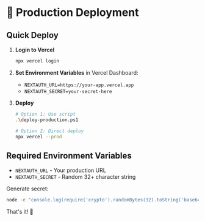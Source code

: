 # 🚀 Production Deployment

## Quick Deploy

1. **Login to Vercel**

   ```bash
   npx vercel login
   ```

2. **Set Environment Variables** in Vercel Dashboard:
   - `NEXTAUTH_URL=https://your-app.vercel.app`
   - `NEXTAUTH_SECRET=your-secret-here`

3. **Deploy**

   ```bash
   # Option 1: Use script
   .\deploy-production.ps1

   # Option 2: Direct deploy
   npx vercel --prod
   ```

## Required Environment Variables

- `NEXTAUTH_URL` - Your production URL
- `NEXTAUTH_SECRET` - Random 32+ character string

Generate secret:

```bash
node -e "console.log(require('crypto').randomBytes(32).toString('base64'))"
```

That's it! 🎉
